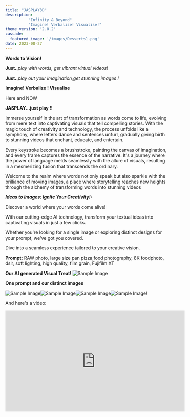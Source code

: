 ```yaml
---
title: "JASPLAY3D"
description: 
          "Infinity & Beyond"
          "Imagine! Verbalize! Visualise!"
theme_version: '2.8.2'
cascade:
  featured_image: '/images/Desserts1.png'
date: 2023-08-27
---
```

**Words to Vision!**
                    
**Just..**_play with words, get vibrant virtual  videos!_
                                    
**Just..**_play out your imagination,get stunning images !_
                             
**Imagine! Verbalize ! Visualise**

Here and NOW

**JASPLAY...just play !!**

Immerse yourself in the art of transformation as words come to life, evolving from mere text into captivating visuals that tell compelling stories. With the magic touch of creativity and technology, the process unfolds like a symphony, where letters dance and sentences unfurl, gradually giving birth to stunning videos that enchant, educate, and entertain. 

Every keystroke becomes a brushstroke, painting the canvas of imagination, and every frame captures the essence of the narrative. It's a journey where the power of language melds seamlessly with the allure of visuals, resulting in a mesmerizing fusion that transcends the ordinary. 

Welcome to the realm where words not only speak but also sparkle with the brilliance of moving images, a place where storytelling reaches new heights through the alchemy of transforming words into stunning videos

_**Ideas to Images: Ignite Your Creativity!:**_

Discover a world where your words come alive! 

With our cutting-edge AI technology, transform your textual ideas into captivating visuals in just a few clicks. 

Whether you're looking for a single image or exploring distinct designs for your prompt, we've got you covered. 

Dive into a seamless experience tailored to your creative vision.

**Prompt:** RAW photo, large size pan pizza,food photography, 8K foodphoto, dslr, soft lighting, high quality, film grain, Fujifilm XT

**Our AI generated Visual Treat!**
![Sample Image](/images/large_pizza.png)

**One prompt and our distinct images**

![Sample Image](/images/twin1.png)![Sample Image](/images/twin2.png)![Sample Image](/images/twin3.png)![Sample Image](/images/twin4.png)!

And here's a video:

<iframe width="560" height="315" src="https://www.youtube.com/embed/lOYBVGCj2ss?si=pnZYRwnqwN13ArNt" title="YouTube video player" frameborder="0" allow="accelerometer; autoplay; clipboard-write; encrypted-media; gyroscope; picture-in-picture; web-share" allowfullscreen></iframe>
